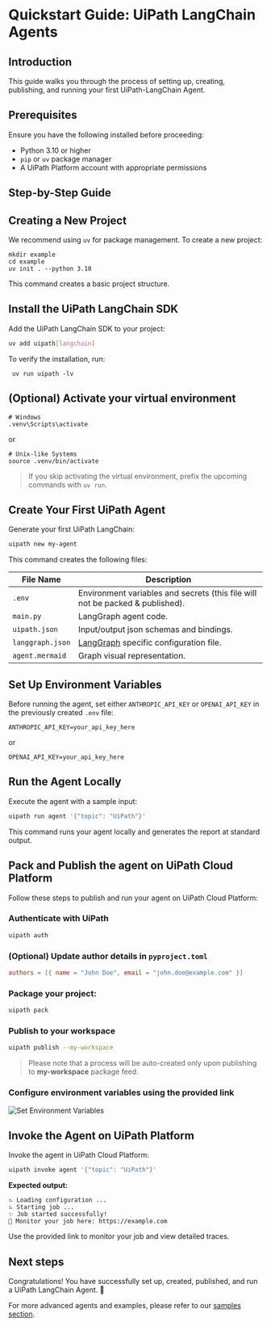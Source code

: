 # Quickstart Guide: UiPath LangChain Agents

## Introduction

This guide walks you through the process of setting up, creating, publishing, and running your first UiPath-LangChain Agent.

## Prerequisites

Ensure you have the following installed before proceeding:

-   Python 3.10 or higher
-   `pip` or `uv` package manager
-   A UiPath Platform account with appropriate permissions

## Step-by-Step Guide

## Creating a New Project

We recommend using `uv` for package management. To create a new project:

```shell
mkdir example
cd example
uv init . --python 3.10
```
This command creates a basic project structure.

## Install the UiPath LangChain SDK

Add the UiPath LangChain SDK to your project:

```bash
uv add uipath[langchain]
```
To verify the installation, run:

```shell
 uv run uipath -lv
```

## (Optional) Activate your virtual environment
```shell
# Windows
.venv\Scripts\activate
```
or
```shell
# Unix-like Systems
source .venv/bin/activate
```
> If you skip activating the virtual environment, prefix the upcoming commands with `uv run`.


## Create Your First UiPath Agent

Generate your first UiPath LangChain:

```bash
uipath new my-agent
```
This command creates the following files:

| File Name        | Description                                                                                                                       |
|------------------|-----------------------------------------------------------------------------------------------------------------------------------|
| `.env`           | Environment variables and secrets (this file will not be packed & published).                                                     |
| `main.py`        | LangGraph agent code.                                                                                                             |
| `uipath.json`    | Input/output json schemas and bindings.                                                                                           |
| `langgraph.json` | [LangGraph](https://langchain-ai.github.io/langgraph/concepts/application_structure/#file-structure) specific configuration file. |
| `agent.mermaid`  | Graph visual representation.                                                                                                      |

## Set Up Environment Variables

Before running the agent, set either `ANTHROPIC_API_KEY` or `OPENAI_API_KEY` in the previously created `.env` file:

```
ANTHROPIC_API_KEY=your_api_key_here
```
or
```
OPENAI_API_KEY=your_api_key_here
```

## Run the Agent Locally

Execute the agent with a sample input:

```bash
uipath run agent '{"topic": "UiPath"}'
```

This command runs your agent locally and generates the report at standard output.

## Pack and Publish the agent on UiPath Cloud Platform

Follow these steps to publish and run your agent on UiPath Cloud Platform:

### Authenticate with UiPath
```bash
uipath auth
```

### (Optional) Update author details in `pyproject.toml`
```toml
authors = [{ name = "John Doe", email = "john.doe@example.com" }]
```

### Package your project:
```bash
uipath pack
```

### Publish to your workspace
```bash
uipath publish --my-workspace
```
> Please note that a process will be auto-created only upon publishing to **my-workspace** package feed.

### Configure environment variables using the provided link

![Set Environment Variables](quick_start_images/cloud_env_var.png)

## Invoke the Agent on UiPath Platform

Invoke the agent in UiPath Cloud Platform:

```bash
uipath invoke agent '{"topic": "UiPath"}'
```

**Expected output:**
```
⠦ Loading configuration ...
⠦ Starting job ...
✨ Job started successfully!
🔗 Monitor your job here: https://example.com
```

Use the provided link to monitor your job and view detailed traces.

## Next steps

Congratulations! You have successfully set up, created, published, and run a UiPath LangChain Agent. 🚀

For more advanced agents and examples, please refer to our [samples section](../samples).
